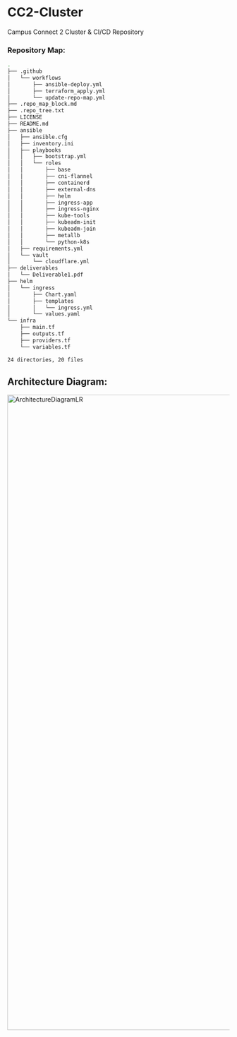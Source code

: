# CC2-Cluster
Campus Connect 2 Cluster &amp; CI/CD Repository

### Repository Map: 
<!-- REPO_MAP_START -->
```bash
.
├── .github
│   └── workflows
│       ├── ansible-deploy.yml
│       ├── terraform_apply.yml
│       └── update-repo-map.yml
├── .repo_map_block.md
├── .repo_tree.txt
├── LICENSE
├── README.md
├── ansible
│   ├── ansible.cfg
│   ├── inventory.ini
│   ├── playbooks
│   │   ├── bootstrap.yml
│   │   └── roles
│   │       ├── base
│   │       ├── cni-flannel
│   │       ├── containerd
│   │       ├── external-dns
│   │       ├── helm
│   │       ├── ingress-app
│   │       ├── ingress-nginx
│   │       ├── kube-tools
│   │       ├── kubeadm-init
│   │       ├── kubeadm-join
│   │       ├── metallb
│   │       └── python-k8s
│   ├── requirements.yml
│   └── vault
│       └── cloudflare.yml
├── deliverables
│   └── Deliverable1.pdf
├── helm
│   └── ingress
│       ├── Chart.yaml
│       ├── templates
│       │   └── ingress.yml
│       └── values.yaml
└── infra
    ├── main.tf
    ├── outputs.tf
    ├── providers.tf
    └── variables.tf

24 directories, 20 files
```
<!--REPO_MAP_END --> 
## Architecture Diagram: 
<img width="3840" height="1440" alt="ArchitectureDiagramLR" src="https://github.com/user-attachments/assets/4366554c-10d9-4218-8391-b413e0f1d30b" />
